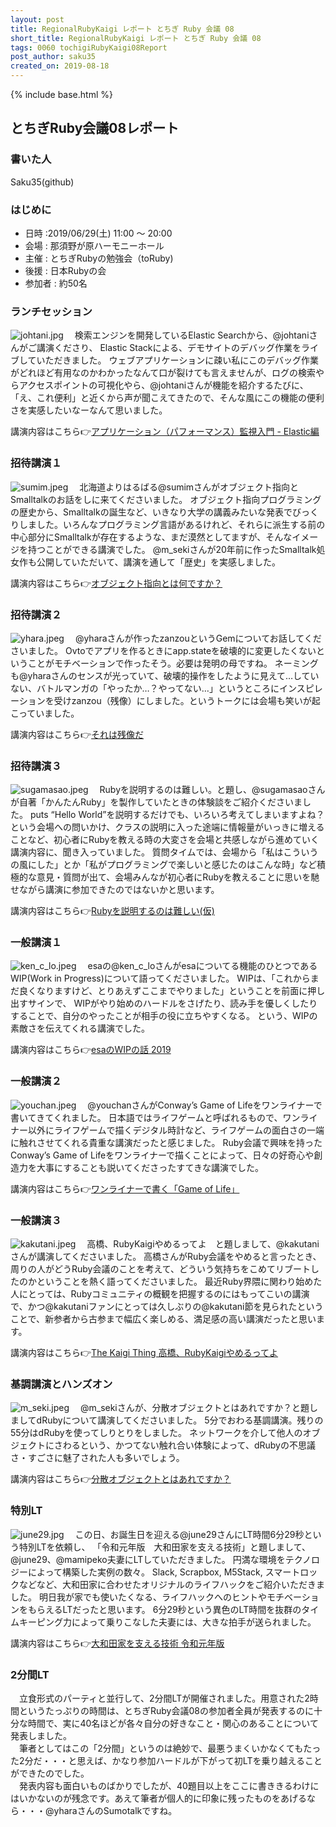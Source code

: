 ```yaml
---
layout: post
title: RegionalRubyKaigi レポート とちぎ Ruby 会議 08
short_title: RegionalRubyKaigi レポート とちぎ Ruby 会議 08
tags: 0060 tochigiRubyKaigi08Report
post_author: saku35
created_on: 2019-08-18
---
```

{% include base.html %}
## とちぎRuby会議08レポート

### 書いた人
Saku35(github)

### はじめに
* 日時 :2019/06/29(土) 11:00 ～ 20:00
* 会場 : 那須野が原ハーモニーホール
* 主催 : とちぎRubyの勉強会（toRuby)
* 後援 : 日本Rubyの会
* 参加者 : 約50名

### ランチセッション
![johtani.jpg]({{base}}{{site.baseurl}}/images/0060-tochigiRubyKaigi08Report/johtani.jpg)
　検索エンジンを開発しているElastic Searchから、@johtaniさんがご講演くださり、
Elastic Stackによる、デモサイトのデバッグ作業をライブしていただきました。
ウェブアプリケーションに疎い私にこのデバッグ作業がどれほど有用なのかわかったなんて口が裂けても言えませんが、ログの検索やらアクセスポイントの可視化やら、@johtaniさんが機能を紹介するたびに、「え、これ便利」と近くから声が聞こえてきたので、そんな風にこの機能の便利さを実感したいなーなんて思いました。

講演内容はこちら👉[アプリケーション（パフォーマンス）監視入門 - Elastic編](https://noti.st/johtani/eJPLbZ/elastic)

### 招待講演１
![sumim.jpeg]({{base}}{{site.baseurl}}/images/0060-tochigiRubyKaigi08Report/sumim.jpeg)
　北海道よりはるばる@sumimさんがオブジェクト指向とSmalltalkのお話をしに来てくださいました。
オブジェクト指向プログラミングの歴史から、Smalltalkの誕生など、いきなり大学の講義みたいな発表でびっくりしました。いろんなプログラミング言語があるけれど、それらに派生する前の中心部分にSmalltalkが存在するような、まだ漠然としてますが、そんなイメージを持つことができる講演でした。
@m_sekiさんが20年前に作ったSmalltalk処女作も公開していただいて、講演を通して「歴史」を実感しました。

講演内容はこちら👉[オブジェクト指向とは何ですか？](https://www.slideshare.net/sumim/ss-152523149)

### 招待講演２
![yhara.jpeg]({{base}}{{site.baseurl}}/images/0060-tochigiRubyKaigi08Report/yhara.jpeg)
　@yharaさんが作ったzanzouというGemについてお話してくださいました。
Ovtoでアプリを作るときにapp.stateを破壊的に変更したくないということがモチベーションで作ったそう。必要は発明の母ですね。
ネーミングも@yharaさんのセンスが光っていて、破壊的操作をしたように見えて…していない、バトルマンガの「やったか…？やってない…」というところにインスピレーションを受けzanzou（残像）にしました。というトークには会場も笑いが起こっていました。

講演内容はこちら👉[それは残像だ](https://yhara.jp/2019/07/10/jun-2019-tork)

### 招待講演３
![sugamasao.jpeg]({{base}}{{site.baseurl}}/images/0060-tochigiRubyKaigi08Report/sugamasao.jpeg)
　Rubyを説明するのは難しい。と題し、@sugamasaoさんが自著「かんたんRuby」を製作していたときの体験談をご紹介くださいました。
puts “Hello World”を説明するだけでも、いろいろ考えてしまいますよね？という会場への問いかけ、クラスの説明に入った途端に情報量がいっきに増えることなど、初心者にRubyを教える時の大変さを会場と共感しながら進めていく講演内容に、聞き入っていました。
質問タイムでは、会場から「私はこういうの風にした」とか「私がプログラミングで楽しいと感じたのはこんな時」など積極的な意見・質問が出て、会場みんなが初心者にRubyを教えることに思いを馳せながら講演に参加できたのではないかと思います。

講演内容はこちら👉[Rubyを説明するのは難しい(仮)](https://speakerdeck.com/sugamasao/ruby-is-difficult)

### 一般講演１
![ken_c_lo.jpeg]({{base}}{{site.baseurl}}/images/0060-tochigiRubyKaigi08Report/ken_c_lo.jpeg)
　esaの@ken_c_loさんがesaについてる機能のひとつであるWIP(Work in Progress)について語ってくださいました。
WIPは、「これからまだ良くなりますけど、とりあえずここまでやりました」ということを前面に押し出すサインで、
WIPがやり始めのハードルをさげたり、読み手を優しくしたりすることで、自分のやったことが相手の役に立ちやすくなる。
という、WIPの素敵さを伝えてくれる講演でした。

講演内容はこちら👉[esaのWIPの話 2019](https://speakerdeck.com/ken_c_lo/wip-2019)

### 一般講演２
![youchan.jpeg]({{base}}{{site.baseurl}}/images/0060-tochigiRubyKaigi08Report/youchan.jpeg)
　@youchanさんがConway’s Game of Lifeをワンライナーで書いてきてくれました。
日本語ではライフゲームと呼ばれるもので、ワンライナー以外にライフゲームで描くデジタル時計など、ライフゲームの面白さの一端に触れさせてくれる貴重な講演だったと感じました。
Ruby会議で興味を持ったConway’s Game of Lifeをワンライナーで描くことによって、日々の好奇心や創造力を大事にすることも説いてくださったすてきな講演でした。

講演内容はこちら👉[ワンライナーで書く「Game of Life」](http://youchan.org/slides/toruby_20190629/)

### 一般講演３
![kakutani.jpeg]({{base}}{{site.baseurl}}/images/0060-tochigiRubyKaigi08Report/kakutani.jpeg)
　高橋、RubyKaigiやめるってよ　と題しまして、@kakutaniさんが講演してくださいました。
高橋さんがRuby会議をやめると言ったとき、周りの人がどうRuby会議のことを考えて、どういう気持ちをこめてリブートしたのかということを熱く語ってくださいました。
最近Ruby界隈に関わり始めた人にとっては、Rubyコミュニティの概観を把握するのにはもってこいの講演で、かつ@kakutaniファンにとっては久しぶりの@kakutani節を見られたということで、新参者から古参まで幅広く楽しめる、満足感の高い講演だったと思います。

講演内容はこちら👉[The Kaigi Thing 高橋、RubyKaigiやめるってよ](https://speakerdeck.com/kakutani/the-kaigi-thing)

### 基調講演とハンズオン
![m_seki.jpeg]({{base}}{{site.baseurl}}/images/0060-tochigiRubyKaigi08Report/johtani.jpeg)
　@m_sekiさんが、分散オブジェクトとはあれですか？と題しましてdRubyについて講演してくださいました。
5分でおわる基調講演。残りの55分はdRubyを使ってしりとりをしました。
ネットワークを介して他人のオブジェクトにさわるという、かつてない触れ合い体験によって、dRubyの不思議さ・すごさに魅了された人も多いでしょう。

講演内容はこちら👉[分散オブジェクトとはあれですか？](https://speakerdeck.com/m_seki/tochigi-ruby-kaigi-08-keynote)

### 特別LT
![june29.jpg]({{base}}{{site.baseurl}}/images/0060-tochigiRubyKaigi08Report/june29.jpg)
　この日、お誕生日を迎える@june29さんにLT時間6分29秒という特別LTを依頼し、
「令和元年版　大和田家を支える技術」と題しまして、@june29、@mamipeko夫妻にLTしていただきました。
円満な環境をテクノロジーによって構築した実例の数々。
Slack, Scrapbox, M5Stack, スマートロックなどなど、大和田家に合わせたオリジナルのライフハックをご紹介いただきました。
明日我が家でも使いたくなる、ライフハックへのヒントやモチベーションをもらえるLTだったと思います。
6分29秒という異色のLT時間を抜群のタイムキーピング力によって乗りこなした夫妻には、大きな拍手が送られました。

講演内容はこちら👉[大和田家を支える技術 令和元年版](https://speakerdeck.com/june29/our-life-supported-by-technologies-and-skills)

### 2分間LT
 　立食形式のパーティと並行して、2分間LTが開催されました。用意された2時間というたっぷりの時間は、とちぎRuby会議08の参加者全員が発表するのに十分な時間で、実に40名ほどが各々自分の好きなこと・関心のあることについて発表しました。  
　筆者としてはこの「2分間」というのは絶妙で、最悪うまくいかなくてもたった2分だ・・・と思えば、かなり参加ハードルが下がって初LTを乗り越えることができたのでした。  
　発表内容も面白いものばかりでしたが、40題目以上をここに書ききるわけにはいかないのが残念です。あえて筆者が個人的に印象に残ったものをあげるなら・・・@yharaさんのSumotalkですね。